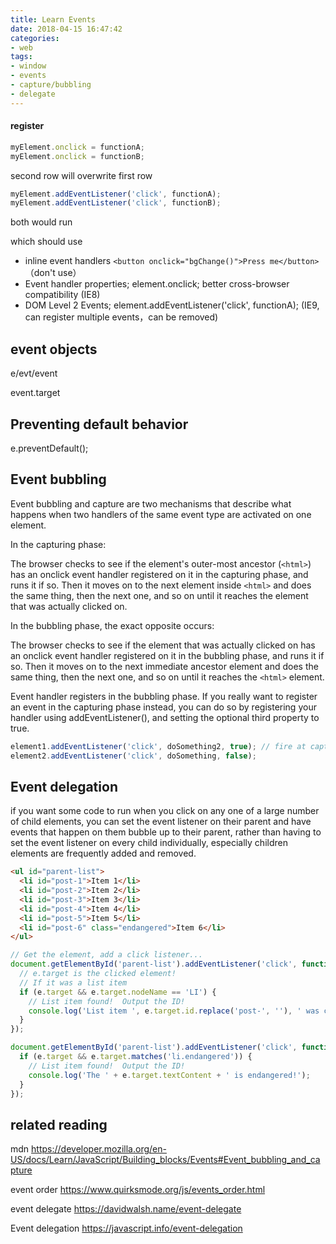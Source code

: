 ```yaml
---
title: Learn Events
date: 2018-04-15 16:47:42
categories:
- web
tags:
- window
- events
- capture/bubbling
- delegate
---
```


#### register

```js
myElement.onclick = functionA;
myElement.onclick = functionB;
```

second row will overwrite first row

```js
myElement.addEventListener('click', functionA);
myElement.addEventListener('click', functionB);
```

both would run

which should use

* inline event handlers `<button onclick="bgChange()">Press me</button>` （don't use）
* Event handler properties; element.onclick; better cross-browser compatibility (IE8)
* DOM Level 2 Events; element.addEventListener('click', functionA); (IE9, can register multiple events，can be removed)

## event objects

e/evt/event

event.target

## Preventing default behavior

e.preventDefault();

## Event bubbling

Event bubbling and capture are two mechanisms that describe what happens when two handlers
of the same event type are activated on one element.

In the capturing phase:

The browser checks to see if the element's outer-most ancestor (`<html>`) has an onclick event handler registered on it in the capturing phase, and runs it if so.
Then it moves on to the next element inside `<html>` and does the same thing, then the next one, and so on until it reaches the element that was actually clicked on.

In the bubbling phase, the exact opposite occurs:

The browser checks to see if the element that was actually clicked on has an onclick event handler registered on it in the bubbling phase, and runs it if so.
Then it moves on to the next immediate ancestor element and does the same thing, then the next one, and so on until it reaches the `<html>` element.

Event handler registers in the bubbling phase. If you really want to register an event in the capturing phase instead, you can do so by registering your handler using addEventListener(), and setting the optional third property to true.

```js
element1.addEventListener('click', doSomething2, true); // fire at capture phase
element2.addEventListener('click', doSomething, false);
```

## Event delegation

if you want some code to run when you click on any one of a large number of child elements, you can set the event listener on their parent and have events that happen on them bubble up to their parent, rather than having to set the event listener on every child individually, especially children elements are frequently added and removed.

```html
<ul id="parent-list">
  <li id="post-1">Item 1</li>
  <li id="post-2">Item 2</li>
  <li id="post-3">Item 3</li>
  <li id="post-4">Item 4</li>
  <li id="post-5">Item 5</li>
  <li id="post-6" class="endangered">Item 6</li>
</ul>
```

```js
// Get the element, add a click listener...
document.getElementById('parent-list').addEventListener('click', function(e) {
  // e.target is the clicked element!
  // If it was a list item
  if (e.target && e.target.nodeName == 'LI') {
    // List item found!  Output the ID!
    console.log('List item ', e.target.id.replace('post-', ''), ' was clicked!');
  }
});

document.getElementById('parent-list').addEventListener('click', function(e) {
  if (e.target && e.target.matches('li.endangered')) {
    // List item found!  Output the ID!
    console.log('The ' + e.target.textContent + ' is endangered!');
  }
});
```

## related reading

mdn <https://developer.mozilla.org/en-US/docs/Learn/JavaScript/Building_blocks/Events#Event_bubbling_and_capture>

event order <https://www.quirksmode.org/js/events_order.html>

event delegate <https://davidwalsh.name/event-delegate>

Event delegation <https://javascript.info/event-delegation>
